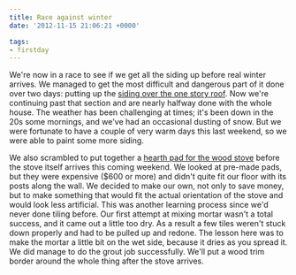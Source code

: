 ```yaml
---
title: Race against winter
date: '2012-11-15 21:06:21 +0000'

tags:
- firstday
---
```


We're now in a race to see if we get all the siding up before real
winter arrives.  We managed to get the most difficult and dangerous
part of it done over two days: putting up the
[siding over the one story roof](/gallery/firstday-cottage/IMG_20121106_080355.jpg).
Now we're continuing past that section and are nearly halfway done
with the whole house.  The weather has been challenging at times; it's
been down in the 20s some mornings, and we've had an occasional
dusting of snow.  But we were fortunate to have a couple of very warm
days this last weekend, so we were able to paint some more siding.

We also scrambled to put together a
[hearth pad for the wood stove](/gallery/firstday-cottage/IMG_20121114_125654.jpg)
before the stove itself arrives this coming weekend.  We looked at pre-made
pads, but they were expensive ($600 or more) and didn't quite fit our
floor with its posts along the wall.  We decided to make our own, not
only to save money, but to make something that would fit the actual
orientation of the stove and would look less artificial. This was
another learning process since we'd never done tiling before.  Our
first attempt at mixing mortar wasn't a total success, and it came out
a little too dry.  As a result a few tiles weren't stuck down properly
and had to be pulled up and redone.  The lesson here was to make the
mortar a little bit on the wet side, because it dries as you spread
it.  We did manage to do the grout job successfully.  We'll put a wood
trim border around the whole thing after the stove arrives.
